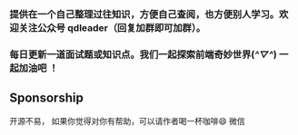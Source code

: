 ### 提供在一个自己整理过往知识，方便自己查阅，也方便别人学习。欢迎关注公众号 qdleader（回复加群即可加群）。
### 每日更新一道面试题或知识点。我们一起探索前端奇妙世界(*^▽^*) 一起加油吧 ！

##  Sponsorship
开源不易，
如果你觉得对你有帮助，可以请作者喝一杯咖啡😄
微信

